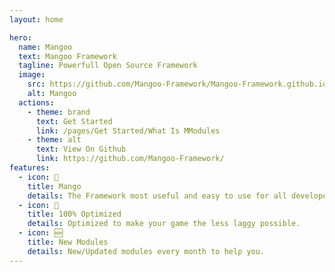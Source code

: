 ```yaml
---
layout: home

hero:
  name: Mangoo
  text: Mangoo Framework
  tagline: Powerfull Open Source Framework
  image:
    src: https://github.com/Mangoo-Framework/Mangoo-Framework.github.io/blob/main/docs/icons/icon.png?raw=true
    alt: Mangoo
  actions:
    - theme: brand
      text: Get Started
      link: /pages/Get Started/What Is MModules
    - theme: alt
      text: View On Github
      link: https://github.com/Mangoo-Framework/
features:
  - icon: 🥭
    title: Mango
    details: The Framework most useful and easy to use for all developers!
  - icon: 🚀
    title: 100% Optimized
    details: Optimized to make your game the less laggy possible.
  - icon: 🆕
    title: New Modules
    details: New/Updated modules every month to help you.
---
```


<style>
:root {
  --vp-home-hero-name-color: transparent;
  --vp-home-hero-name-background: -webkit-linear-gradient(120deg, #DB6A63 30%, #7B63DB);

  --vp-home-hero-image-background-image: linear-gradient(-45deg, #DB6A63 50%, #7B63DB 50%);
  --vp-home-hero-image-filter: blur(44px);
}
</style>
